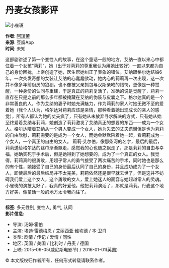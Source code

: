 # 丹麦女孩影评

![小雀斑](https://img9.doubanio.com/icon/u202025893-6.jpg)

**作者**: [阿璃茉](https://www.douban.com/people/202025893/)  
**来源**: 豆瓣App  
**时间**: 未知  

这部剧讲述了第一个变性人的故事，在这个童话一般的地方，艾纳一直以来心中都住着一个女孩“莉莉”，她（出于对莉莉的尊重我认为用她比较好）一直以来都为自己的身份困扰，上帝创造了她，医生帮她纠正了表象的错位。艾纳跟格尔达结婚6年，一次突发奇想的女装让艾纳的心蠢蠢欲动，她内心的莉莉再一次出现，这一次并不像多年前厨房的狼狈，也不像被父亲抓包与汉斯亲吻的错愕，更像是一种觉醒，一种身份的认同与重建，于是真正的莉莉复活了，准确的说是觉醒了，莉莉一直存在只是之前的那么多年都被掩藏在艾纳的伪装与皮囊之下。格尔达真的是一个非常善良的人，作为艾纳的妻子时她充满魅力，作为莉莉的家人时她无微不至的爱着她（我个人认为，格尔达对莉莉应该是亲情，那种看着她出现成长的亲人的感觉），所有人都认为她的丈夫疯了，只有她从未放弃寻求解决的方式，只有她从始至终爱着艾纳与莉莉，她创造了莉莉激发了艾纳真正的想要的东西——成为一个女人。格尔达陪着艾纳从一个男人变成一个女人，她为失去的丈夫遗憾但是也为莉莉的自由欣慰，莉莉需要的是成为一个女人，而她会默默陪着她一起，看莉莉成为一个女人，一个真正的自由的女人。 莉莉·艾尔伯，像那条河的名字，最后的最后，莉莉送给格尔达的丝巾渐渐飘走，感觉我的心也随之飘走了，那是莉莉的自由与幸福，她确实死于手术后，但是她得到了她想要的，成为了一个真正的女人。我觉得，莉莉真的很勇敢，用超乎常人的勇气接受了两次痛苦的手术，同时她也是那么的有个性，她接受了自己的身份最后认同了自己的身份，并且成功成为了一个女人，即使最后的最后结局并不太完美，莉莉依然还是很早就去世了，但是这并不妨碍我们爱上这个女人，这个勇敢的女人，爱上她迷人的面容与她超越常人的灵魂。小雀斑的演技太好了，我真的好爱他，他把莉莉演活了，那就是莉莉。丹麦这个地方好美，像童话一般的地方太令我向往了。

---

**标签**: 多元性别, 变性人, 勇气, 认同  
**影片信息**:
- 导演: 汤姆·霍伯
- 主演: 埃迪·雷德梅恩 / 艾丽西亚·维坎德 / 本·卫肖
- 类型: 剧情 / 传记 / 爱情 / 同性
- 地区: 英国 / 美国 / 比利时 / 丹麦 / 德国
- 上映: 2015-09-05(威尼斯电影节) / 2016-01-01(英国)

© 本文版权归作者所有，任何形式转载请联系作者。